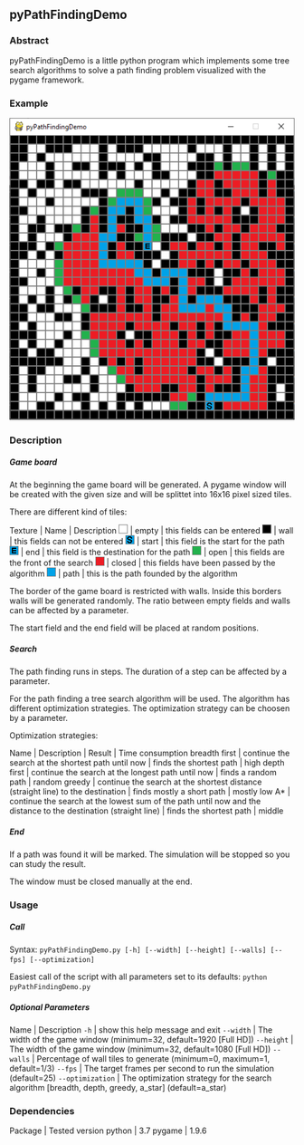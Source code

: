 ## pyPathFindingDemo

### Abstract
pyPathFindingDemo is a little python program which implements some tree search algorithms to solve a path finding problem visualized with the pygame framework.

### Example
![alt text](example.png "example")

### Description

##### Game board
At the beginning the game board will be generated. 
A pygame window will be created with the given size and will be splittet into 16x16 pixel sized tiles.

There are different kind of tiles:

Texture | Name | Description
![alt text](Textures/TileWhite.png "TileWhite") | empty | this fields can be entered
![alt text](Textures/TileBlack.png "TileBlack") | wall | this fields can not be entered
![alt text](Textures/TileStart.png "TileStart") | start | this field is the start for the path
![alt text](Textures/TileEnd.png "TileEnd") | end | this field is the destination for the path
![alt text](Textures/TileGreen.png "TileGreen") | open | this fields are the front of the search
![alt text](Textures/TileRed.png "TileRed") | closed | this fields have been passed by the algorithm
![alt text](Textures/TileBlue.png "TileBlue") | path | this is the path founded by the algorithm

The border of the game board is restricted with walls.
Inside this borders walls will be generated randomly. 
The ratio between empty fields and walls can be affected by a parameter.

The start field and the end field will be placed at random positions. 

##### Search
The path finding runs in steps. 
The duration of a step can be affected by a parameter.
 
For the path finding a tree search algorithm will be used.
The algorithm has different optimization strategies.
The optimization strategy can be choosen by a parameter.

Optimization strategies:

Name | Description | Result | Time consumption
breadth first | continue the search at the shortest path until now | finds the shortest path | high
depth first | continue the search at the longest path until now | finds a random path | random
greedy | continue the search at the shortest distance (straight line) to the destination | finds mostly a short path | mostly low
A* | continue the search at the lowest sum of the path until now and the distance to the destination (straight line) | finds the shortest path | middle

##### End
If a path was found it will be marked.
The simulation will be stopped so you can study the result.

The window must be closed manually at the end.


### Usage
##### Call
Syntax: `pyPathFindingDemo.py [-h] [--width] [--height] [--walls] [--fps] [--optimization]`

Easiest call of the script with all parameters set to its defaults: `python pyPathFindingDemo.py`

##### Optional Parameters
Name | Description
`-h` | show this help message and exit
`--width` | The width of the game window (minimum=32, default=1920 [Full HD])
`--height` | The width of the game window (minimum=32, default=1080 [Full HD])
`--walls` | Percentage of wall tiles to generate (minimum=0, maximum=1, default=1/3)
`--fps` | The target frames per second to run the simulation (default=25)
`--optimization` | The optimization strategy for the search algorithm [breadth, depth, greedy, a\_star] (default=a\_star)

### Dependencies
Package | Tested version
python | 3.7
pygame | 1.9.6